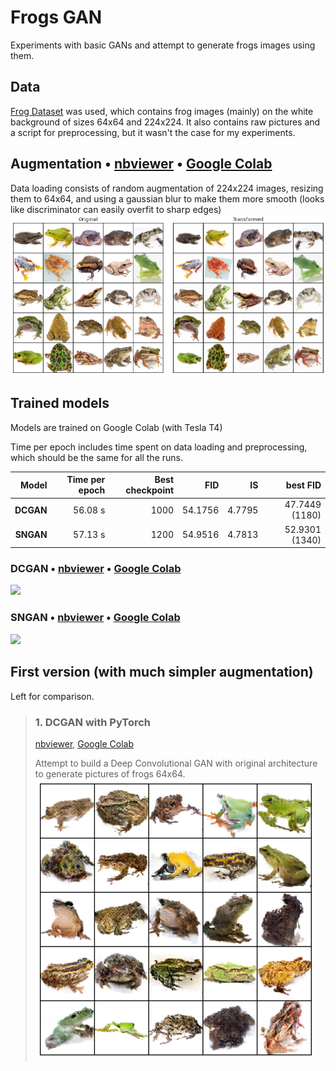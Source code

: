 # Frogs GAN
Experiments with basic GANs and attempt to generate frogs images using them.

## Data
[Frog Dataset](https://github.com/jonshamir/frog-dataset) was used, which contains frog images (mainly) on the white background of sizes 64x64 and 224x224. It also contains raw pictures and a script for preprocessing, but it wasn't the case for my experiments.

## Augmentation • [nbviewer](https://nbviewer.jupyter.org/github/andrii0yerko/frogs-gan/blob/main/AugmentationOverview.ipynb) • [Google Colab](https://colab.research.google.com/github/andrii0yerko/frogs-gan/blob/main/AugmentationOverview.ipynb)
Data loading consists of random augmentation of 224x224 images, resizing them to 64x64, and using a gaussian blur to make them more smooth (looks like discriminator can easily overfit to sharp edges)
![](pictures/augmentation.png)
## Trained models
Models are trained on Google Colab (with Tesla T4)

Time per epoch includes time spent on data loading and preprocessing, which should be the same for all the runs.

| Model | Time per epoch | Best checkpoint | FID | IS | best FID |
|---:|--:|--:|--:|--:|--:|
| **DCGAN** | 56.08 s | 1000 | 54.1756 | 4.7795 | 47.7449 (1180) |
| **SNGAN** | 57.13 s | 1200 | 54.9516 | 4.7813 | 52.9301 (1340) |
### DCGAN • [nbviewer](https://nbviewer.jupyter.org/github/andrii0yerko/frogs-gan/blob/main/Frogs_DCGAN.ipynb) • [Google Colab](https://colab.research.google.com/github/andrii0yerko/frogs-gan/blob/main/Frogs_DCGAN.ipynb)
![](https://drive.google.com/uc?export=view&id=1qxZJF5uZ_WdRDkeGCOJWVGqQppkQt2Qu)
### SNGAN • [nbviewer](https://nbviewer.jupyter.org/github/andrii0yerko/frogs-gan/blob/main/Frogs_SNGAN.ipynb) • [Google Colab](https://colab.research.google.com/github/andrii0yerko/frogs-gan/blob/main/Frogs_SNGAN.ipynb)
![](https://drive.google.com/uc?export=view&id=1H4Vk_iTGa_awUFF8q2CbK-csOLi-TjBk)

## First version (with much simpler augmentation)
Left for comparison.
> ### 1. DCGAN with PyTorch
> 
> [nbviewer](https://nbviewer.jupyter.org/github/andrii0yerko/frogs-gan/blob/main/deprecated/01_DCGAN_with_PyTorch.ipynb), [Google Colab](https://colab.research.google.com/github/andrii0yerko/frogs-gan/blob/main/deprecated/01_DCGAN_with_PyTorch.ipynb)
> 
> Attempt to build a Deep Convolutional GAN with original architecture to generate pictures of frogs 64x64.
![](pictures/01_DCGAN_with_PyTorch.png)